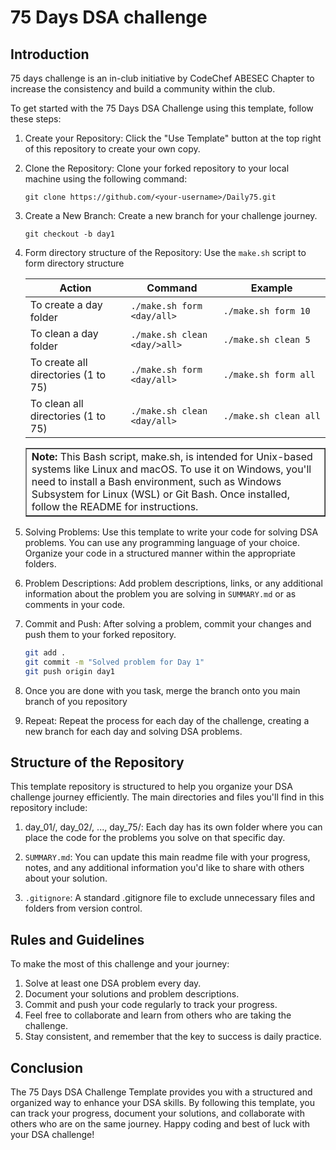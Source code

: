 # 75 Days DSA challenge

## Introduction

75 days challenge is an in-club initiative by CodeChef ABESEC Chapter to
increase the consistency and build a community within the club.

To get started with the 75 Days DSA Challenge using this template,
follow these steps:

1. Create your Repository: Click the "Use Template" button at the top right of
   this repository to create your own copy.

2. Clone the Repository: Clone your forked repository to your local machine
   using the following command:

   `git clone https://github.com/<your-username>/Daily75.git`

3. Create a New Branch: Create a new branch for your challenge journey.

   `git checkout -b day1`

4. Form directory structure of the Repository: Use the `make.sh` script to form directory structure

   | Action                              | Command                      | Example               |
   | ----------------------------------- | ---------------------------- | --------------------- |
   | To create a day folder              | `./make.sh form <day/all>`   | `./make.sh form 10`   |
   | To clean a day folder               | `./make.sh clean <day/>all>` | `./make.sh clean 5`   |
   | To create all directories (1 to 75) | `./make.sh form <day/all>`   | `./make.sh form all`  |
   | To clean all directories (1 to 75)  | `./make.sh clean <day/all>`  | `./make.sh clean all` |

    <table border="1">
        <tr>
            <td><b>Note:</b> This Bash script, make.sh, is intended for Unix-based systems like Linux and macOS. To use it on Windows, you'll need to install a Bash environment, such as Windows Subsystem for Linux (WSL) or Git Bash. Once installed, follow the README for instructions.</td>
        </tr>
    </table>

5. Solving Problems: Use this template to write your code for solving DSA
   problems. You can use any programming language of your choice. Organize your code in a
   structured manner within the appropriate folders.

6. Problem Descriptions: Add problem descriptions, links, or any additional
   information about the problem you are solving in `SUMMARY.md` or as comments
   in your code.

7. Commit and Push: After solving a problem, commit your changes and push them to your forked repository.

   ```bash
   git add .
   git commit -m "Solved problem for Day 1"
   git push origin day1
   ```

8. Once you are done with you task, merge the branch onto you main branch of you repository

9. Repeat: Repeat the process for each day of the challenge, creating a new branch for each day and solving DSA problems.

## Structure of the Repository

This template repository is structured to help you organize your DSA challenge
journey efficiently. The main directories and files you'll find in this
repository include:

1. day_01/, day_02/, ..., day_75/: Each day has its own folder where you can
   place the code for the problems you solve on that specific day.

2. `SUMMARY.md`: You can update this main readme file with your progress,
   notes, and any additional information you'd like to share with others about your solution.

3. `.gitignore`: A standard .gitignore file to exclude unnecessary files
   and folders from version control.

## Rules and Guidelines

To make the most of this challenge and your journey:

1. Solve at least one DSA problem every day.
2. Document your solutions and problem descriptions.
3. Commit and push your code regularly to track your progress.
4. Feel free to collaborate and learn from others who are taking the challenge.
5. Stay consistent, and remember that the key to success is daily practice.

## Conclusion

The 75 Days DSA Challenge Template provides you with a structured and
organized way to enhance your DSA skills. By following this template,
you can track your progress, document your solutions, and collaborate
with others who are on the same journey. Happy coding and best of luck with
your DSA challenge!
